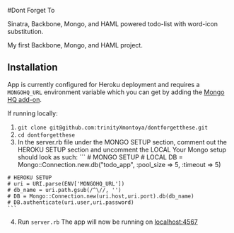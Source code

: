 #Dont Forget To

Sinatra, Backbone, Mongo, and HAML powered todo-list with word-icon substitution.

My first Backbone, Mongo, and HAML project.
## Installation

App is currently configured for Heroku deployment and requires a `MONGOHQ_URL` environment variable which you can get by adding the [Mongo HQ add-on](https://devcenter.heroku.com/articles/mongohq).

If running locally:
  1. `git clone git@github.com:trinityXmontoya/dontforgetthese.git`
  2. `cd dontforgetthese`
  3. In the server.rb file under the MONGO SETUP section, comment out the HEROKU SETUP section and uncomment the LOCAL
    Your Mongo setup should look as such:
    ```
    # MONGO SETUP
    # LOCAL
    DB = Mongo::Connection.new.db("todo_app", :pool_size => 5,
      :timeout => 5)

    # HEROKU SETUP
    # uri = URI.parse(ENV['MONGOHQ_URL'])
    # db_name = uri.path.gsub(/^\//, '')
    # DB = Mongo::Connection.new(uri.host,uri.port).db(db_name)
    # DB.authenticate(uri.user,uri.password)
    ```
    
  4. Run `server.rb`
The app will now be running on [localhost:4567](http://localhost:4567/)

